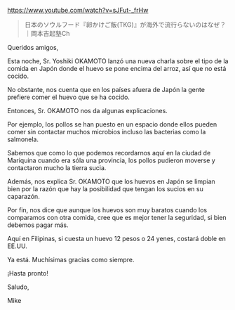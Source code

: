 https://www.youtube.com/watch?v=sJFut-_frHw

> 日本のソウルフード『卵かけご飯(TKG)』が海外で流行らないのはなぜ？｜岡本吉起塾Ch

Queridos amigos,

Esta noche, Sr. Yoshiki OKAMOTO lanzó una nueva charla sobre el tipo de la comida en Japón donde el huevo se pone encima del arroz, así que no está cocido. 

No obstante, nos cuenta que en los países afuera de Japón la gente prefiere comer el huevo que se ha cocido. 

Entonces, Sr. OKAMOTO nos da algunas explicaciones. 

Por ejemplo, los pollos se han puesto en un espacio donde ellos pueden comer sin contactar muchos microbios incluso las bacterias como la salmonela. 

Sabemos que como lo que podemos recordarnos aquí en la ciudad de Mariquina cuando era sóla una provincia, los pollos pudieron moverse y contactaron mucho la tierra sucia. 

Además, nos explica Sr. OKAMOTO que los huevos en Japón se limpian bien por la razón que hay la posibilidad que tengan los sucios en su caparazón.

Por fin, nos dice que aunque los huevos son muy baratos cuando los comparamos con otra comida, cree que es mejor tener la seguridad, si bien debemos pagar más.

Aquí en Filipinas, si cuesta un huevo 12 pesos o 24 yenes, costará doble en EE.UU.

Ya está. Muchísimas gracias como siempre.

¡Hasta pronto!

Saludo,

Mike
